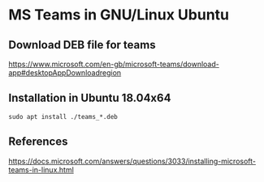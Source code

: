 # MS Teams in GNU/Linux Ubuntu

## Download DEB file for teams
https://www.microsoft.com/en-gb/microsoft-teams/download-app#desktopAppDownloadregion

## Installation in Ubuntu 18.04x64
```
sudo apt install ./teams_*.deb 
```
## References 
https://docs.microsoft.com/answers/questions/3033/installing-microsoft-teams-in-linux.html
